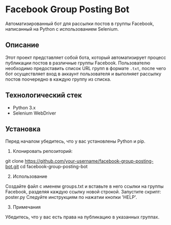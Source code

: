 # Facebook Group Posting Bot

Автоматизированный бот для рассылки постов в группы Facebook, написанный на Python с использованием Selenium.

## Описание

Этот проект представляет собой бота, который автоматизирует процесс публикации постов в различные группы Facebook. Пользователю необходимо предоставить список URL групп в формате `.txt`, после чего бот осуществляет вход в аккаунт пользователя и выполняет рассылку постов поочередно в каждую группу из списка.

## Технологический стек

- Python 3.x
- Selenium WebDriver

## Установка

Перед началом убедитесь, что у вас установлены Python и pip.

1. Клонировать репозиторий:

git clone https://github.com/your-username/facebook-group-posting-bot.git
cd facebook-group-posting-bot

2. Использование

Создайте файл с именем groups.txt и вставьте в него ссылки на группы Facebook, разделяя каждую ссылку новой строкой.
Запустите скрипт:
poster.py
Следуйте инструкциям по нажатии кнопки 'HELP'.

3. Примечания

Убедитесь, что у вас есть права на публикацию в указанных группах.

